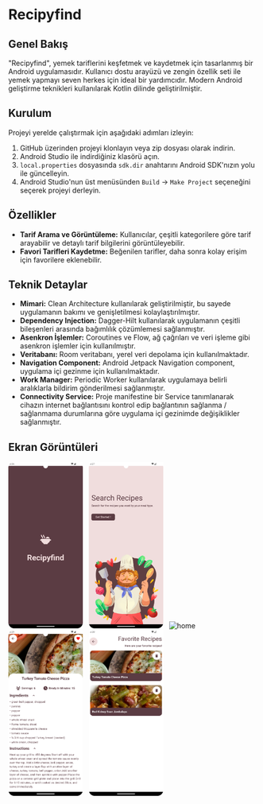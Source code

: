 # Recipyfind

## Genel Bakış

"Recipyfind", yemek tariflerini keşfetmek ve kaydetmek için tasarlanmış bir Android uygulamasıdır. Kullanıcı dostu arayüzü ve zengin özellik seti ile yemek yapmayı seven herkes için ideal bir yardımcıdır. Modern Android geliştirme teknikleri kullanılarak Kotlin dilinde geliştirilmiştir.

## Kurulum

Projeyi yerelde çalıştırmak için aşağıdaki adımları izleyin:

1. GitHub üzerinden projeyi klonlayın veya zip dosyası olarak indirin.
2. Android Studio ile indirdiğiniz klasörü açın.
3. `local.properties` dosyasında `sdk.dir` anahtarını Android SDK'nızın yolu ile güncelleyin.
4. Android Studio'nun üst menüsünden `Build` -> `Make Project` seçeneğini seçerek projeyi derleyin.

## Özellikler

- **Tarif Arama ve Görüntüleme:** Kullanıcılar, çeşitli kategorilere göre tarif arayabilir ve detaylı tarif bilgilerini görüntüleyebilir.
- **Favori Tarifleri Kaydetme:** Beğenilen tarifler, daha sonra kolay erişim için favorilere eklenebilir.

## Teknik Detaylar

- **Mimari:** Clean Architecture kullanılarak geliştirilmiştir, bu sayede uygulamanın bakımı ve genişletilmesi kolaylaştırılmıştır.
- **Dependency Injection:** Dagger-Hilt kullanılarak uygulamanın çeşitli bileşenleri arasında bağımlılık çözümlemesi sağlanmıştır.
- **Asenkron İşlemler:** Coroutines ve Flow, ağ çağrıları ve veri işleme gibi asenkron işlemler için kullanılmıştır.
- **Veritabanı:** Room veritabanı, yerel veri depolama için kullanılmaktadır.
- **Navigation Component:** Android Jetpack Navigation component, uygulama içi gezinme için kullanılmaktadır.
- **Work Manager:** Periodic Worker kullanılarak uygulamaya belirli aralıklarla bildirim gönderilmesi sağlanmıştır.
- **Connectivity Service:** Proje manifestine bir Service tanımlanarak cihazın internet bağlantısını kontrol edip bağlantının sağlanma / sağlanmama durumlarına göre uygulama içi gezinimde değişiklikler sağlanmıştır.

## Ekran Görüntüleri

<img src="app/src/main/assets/ss_splash.png" alt="splash screen" width="150">&nbsp;&nbsp;
<img src="app/src/main/assets/ss_greeting_light.png" alt="greeting" width="150">&nbsp;&nbsp;
<img src="app/src/main/assets/ss_home_light.png" alt="home" width="150">&nbsp;&nbsp;
<img src="app/src/main/assets/ss_recipe_light.png" alt="recipe" width="150">&nbsp;&nbsp;
<img src="app/src/main/assets/ss_favorite_light.png" alt="favorite" width="150">&nbsp;&nbsp;
